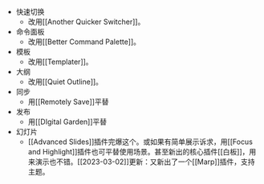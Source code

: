 - 快速切换
	- 改用[[Another Quicker Switcher]]。
- 命令面板
	- 改用[[Better Command Palette]]。
- 模板
	- 改用[[Templater]]。
- 大纲
	- 改用[[Quiet Outline]]。
- 同步
	- 用[[Remotely Save]]平替
- 发布
	- 用[[DIgital Garden]]平替
- 幻灯片
	- [[Advanced Slides]]插件完爆这个。或如果有简单展示诉求，用[[Focus and Highlight]]插件也可平替使用场景。甚至新出的核心插件[[白板]]，用来演示也不错。[[2023-03-02]]更新：又新出了一个[[Marp]]插件，支持主题。
